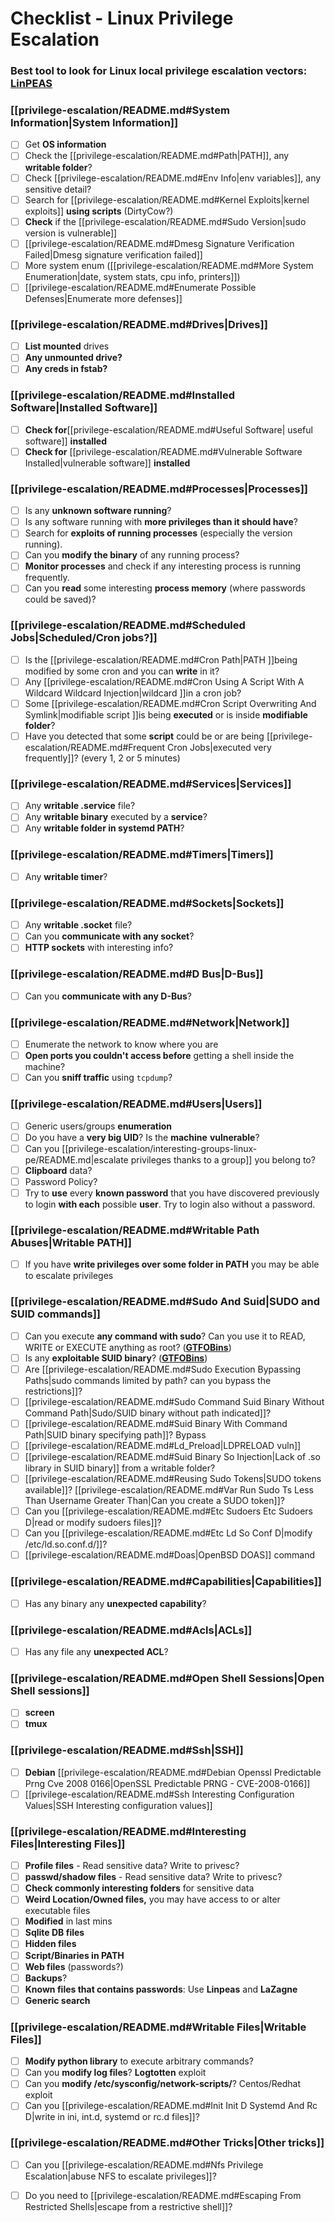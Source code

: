 # Checklist - Linux Privilege Escalation

### **Best tool to look for Linux local privilege escalation vectors:** [**LinPEAS**](https://github.com/carlospolop/privilege-escalation-awesome-scripts-suite/tree/master/linPEAS)

### [[privilege-escalation/README.md#System Information|System Information]]

- [ ] Get **OS information**
- [ ] Check the [[privilege-escalation/README.md#Path|PATH]], any **writable folder**?
- [ ] Check [[privilege-escalation/README.md#Env Info|env variables]], any sensitive detail?
- [ ] Search for [[privilege-escalation/README.md#Kernel Exploits|kernel exploits]] **using scripts** (DirtyCow?)
- [ ] **Check** if the [[privilege-escalation/README.md#Sudo Version|sudo version is vulnerable]]
- [ ] [[privilege-escalation/README.md#Dmesg Signature Verification Failed|Dmesg signature verification failed]]
- [ ] More system enum ([[privilege-escalation/README.md#More System Enumeration|date, system stats, cpu info, printers]])
- [ ] [[privilege-escalation/README.md#Enumerate Possible Defenses|Enumerate more defenses]]

### [[privilege-escalation/README.md#Drives|Drives]]

- [ ] **List mounted** drives
- [ ] **Any unmounted drive?**
- [ ] **Any creds in fstab?**

### [[privilege-escalation/README.md#Installed Software|Installed Software]]

- [ ] **Check for**[[privilege-escalation/README.md#Useful Software| useful software]] **installed**
- [ ] **Check for** [[privilege-escalation/README.md#Vulnerable Software Installed|vulnerable software]] **installed**

### [[privilege-escalation/README.md#Processes|Processes]]

- [ ] Is any **unknown software running**?
- [ ] Is any software running with **more privileges than it should have**?
- [ ] Search for **exploits of running processes** (especially the version running).
- [ ] Can you **modify the binary** of any running process?
- [ ] **Monitor processes** and check if any interesting process is running frequently.
- [ ] Can you **read** some interesting **process memory** (where passwords could be saved)?

### [[privilege-escalation/README.md#Scheduled Jobs|Scheduled/Cron jobs?]]

- [ ] Is the [[privilege-escalation/README.md#Cron Path|PATH ]]being modified by some cron and you can **write** in it?
- [ ] Any [[privilege-escalation/README.md#Cron Using A Script With A Wildcard Wildcard Injection|wildcard ]]in a cron job?
- [ ] Some [[privilege-escalation/README.md#Cron Script Overwriting And Symlink|modifiable script ]]is being **executed** or is inside **modifiable folder**?
- [ ] Have you detected that some **script** could be or are being [[privilege-escalation/README.md#Frequent Cron Jobs|executed very frequently]]? (every 1, 2 or 5 minutes)

### [[privilege-escalation/README.md#Services|Services]]

- [ ] Any **writable .service** file?
- [ ] Any **writable binary** executed by a **service**?
- [ ] Any **writable folder in systemd PATH**?

### [[privilege-escalation/README.md#Timers|Timers]]

- [ ] Any **writable timer**?

### [[privilege-escalation/README.md#Sockets|Sockets]]

- [ ] Any **writable .socket** file?
- [ ] Can you **communicate with any socket**?
- [ ] **HTTP sockets** with interesting info?

### [[privilege-escalation/README.md#D Bus|D-Bus]]

- [ ] Can you **communicate with any D-Bus**?

### [[privilege-escalation/README.md#Network|Network]]

- [ ] Enumerate the network to know where you are
- [ ] **Open ports you couldn't access before** getting a shell inside the machine?
- [ ] Can you **sniff traffic** using `tcpdump`?

### [[privilege-escalation/README.md#Users|Users]]

- [ ] Generic users/groups **enumeration**
- [ ] Do you have a **very big UID**? Is the **machine** **vulnerable**?
- [ ] Can you [[privilege-escalation/interesting-groups-linux-pe/README.md|escalate privileges thanks to a group]] you belong to?
- [ ] **Clipboard** data?
- [ ] Password Policy?
- [ ] Try to **use** every **known password** that you have discovered previously to login **with each** possible **user**. Try to login also without a password.

### [[privilege-escalation/README.md#Writable Path Abuses|Writable PATH]]

- [ ] If you have **write privileges over some folder in PATH** you may be able to escalate privileges

### [[privilege-escalation/README.md#Sudo And Suid|SUDO and SUID commands]]

- [ ] Can you execute **any command with sudo**? Can you use it to READ, WRITE or EXECUTE anything as root? ([**GTFOBins**](https://gtfobins.github.io))
- [ ] Is any **exploitable SUID binary**? ([**GTFOBins**](https://gtfobins.github.io))
- [ ] Are [[privilege-escalation/README.md#Sudo Execution Bypassing Paths|sudo commands limited by path? can you bypass the restrictions]]?
- [ ] [[privilege-escalation/README.md#Sudo Command Suid Binary Without Command Path|Sudo/SUID binary without path indicated]]?
- [ ] [[privilege-escalation/README.md#Suid Binary With Command Path|SUID binary specifying path]]? Bypass
- [ ] [[privilege-escalation/README.md#Ld_Preload|LDPRELOAD vuln]]
- [ ] [[privilege-escalation/README.md#Suid Binary So Injection|Lack of .so library in SUID binary]] from a writable folder?
- [ ] [[privilege-escalation/README.md#Reusing Sudo Tokens|SUDO tokens available]]? [[privilege-escalation/README.md#Var Run Sudo Ts Less Than Username Greater Than|Can you create a SUDO token]]?
- [ ] Can you [[privilege-escalation/README.md#Etc Sudoers Etc Sudoers D|read or modify sudoers files]]?
- [ ] Can you [[privilege-escalation/README.md#Etc Ld So Conf D|modify /etc/ld.so.conf.d/]]?
- [ ] [[privilege-escalation/README.md#Doas|OpenBSD DOAS]] command

### [[privilege-escalation/README.md#Capabilities|Capabilities]]

- [ ] Has any binary any **unexpected capability**?

### [[privilege-escalation/README.md#Acls|ACLs]]

- [ ] Has any file any **unexpected ACL**?

### [[privilege-escalation/README.md#Open Shell Sessions|Open Shell sessions]]

- [ ] **screen**
- [ ] **tmux**

### [[privilege-escalation/README.md#Ssh|SSH]]

- [ ] **Debian** [[privilege-escalation/README.md#Debian Openssl Predictable Prng Cve 2008 0166|OpenSSL Predictable PRNG - CVE-2008-0166]]
- [ ] [[privilege-escalation/README.md#Ssh Interesting Configuration Values|SSH Interesting configuration values]]

### [[privilege-escalation/README.md#Interesting Files|Interesting Files]]

- [ ] **Profile files** - Read sensitive data? Write to privesc?
- [ ] **passwd/shadow files** - Read sensitive data? Write to privesc?
- [ ] **Check commonly interesting folders** for sensitive data
- [ ] **Weird Location/Owned files,** you may have access to or alter executable files
- [ ] **Modified** in last mins
- [ ] **Sqlite DB files**
- [ ] **Hidden files**
- [ ] **Script/Binaries in PATH**
- [ ] **Web files** (passwords?)
- [ ] **Backups**?
- [ ] **Known files that contains passwords**: Use **Linpeas** and **LaZagne**
- [ ] **Generic search**

### [[privilege-escalation/README.md#Writable Files|Writable Files]]

- [ ] **Modify python library** to execute arbitrary commands?
- [ ] Can you **modify log files**? **Logtotten** exploit
- [ ] Can you **modify /etc/sysconfig/network-scripts/**? Centos/Redhat exploit
- [ ] Can you [[privilege-escalation/README.md#Init Init D Systemd And Rc D|write in ini, int.d, systemd or rc.d files]]?

### [[privilege-escalation/README.md#Other Tricks|Other tricks]]

- [ ] Can you [[privilege-escalation/README.md#Nfs Privilege Escalation|abuse NFS to escalate privileges]]?
- [ ] Do you need to [[privilege-escalation/README.md#Escaping From Restricted Shells|escape from a restrictive shell]]?

